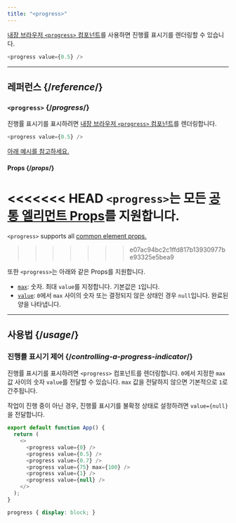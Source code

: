 ```yaml
---
title: "<progress>"
---
```


<Intro>

[내장 브라우저 `<progress>` 컴포넌트](https://developer.mozilla.org/en-US/docs/Web/HTML/Element/progress)를 사용하면 진행률 표시기를 렌더링할 수 있습니다.

```js
<progress value={0.5} />
```

</Intro>

<InlineToc />

---

## 레퍼런스 {/*reference*/}

### `<progress>` {/*progress*/}

진행률 표시기를 표시하려면 [내장 브라우저 `<progress>` 컴포넌트](https://developer.mozilla.org/en-US/docs/Web/HTML/Element/progress)를 렌더링합니다.

```js
<progress value={0.5} />
```

[아래 예시를 참고하세요.](#usage)

#### Props {/*props*/}

<<<<<<< HEAD
`<progress>`는 모든 [공통 엘리먼트 Props](/reference/react-dom/components/common#props)를 지원합니다.
=======
`<progress>` supports all [common element props.](/reference/react-dom/components/common#common-props)
>>>>>>> e07ac94bc2c1ffd817b13930977be93325e5bea9

또한 `<progress>`는 아래와 같은 Props를 지원합니다.

* [`max`](https://developer.mozilla.org/en-US/docs/Web/HTML/Element/progress#max): 숫자. 최대 `value`를 지정합니다. 기본값은 `1`입니다.
* [`value`](https://developer.mozilla.org/en-US/docs/Web/HTML/Element/progress#value): `0`에서 `max` 사이의 숫자 또는 결정되지 않은 상태인 경우 `null`입니다. 완료된 양을 나타냅니다.

---

## 사용법 {/*usage*/}

### 진행률 표시기 제어 {/*controlling-a-progress-indicator*/}

진행률 표시기를 표시하려면 `<progress>` 컴포넌트를 렌더링합니다. `0`에서 지정한 `max` 값 사이의 숫자 `value`를 전달할 수 있습니다. `max` 값을 전달하지 않으면 기본적으로 `1`로 간주됩니다.

작업이 진행 중이 아닌 경우, 진행률 표시기를 불확정 상태로 설정하려면 `value={null}`을 전달합니다.

<Sandpack>

```js
export default function App() {
  return (
    <>
      <progress value={0} />
      <progress value={0.5} />
      <progress value={0.7} />
      <progress value={75} max={100} />
      <progress value={1} />
      <progress value={null} />
    </>
  );
}
```

```css
progress { display: block; }
```

</Sandpack>
